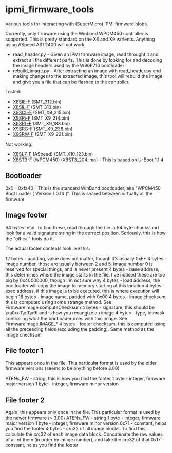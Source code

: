 ipmi_firmware_tools
===================

Various tools for interacting with (SuperMicro) IPMI firmware blobs.

Currently, only firmware using the Winbond WPCM450 controller is supported.  This is pretty standard on the X8 and X9 varients.   Anything using ASpeed AST2400 will not work.

* read_header.py - Given an IPMI firmware image, read throught it and extract all the different parts.  This is done by looking for and decoding the image headers used by the W90P710 bootloader 
* rebuild_image.py - After extracting an image with read_header.py and making changes to the extracted image, this tool will rebuild the image and give you a file that can be flashed to the controller.


Tested:
* <a href="http://www.supermicro.com/products/motherboard/Xeon3000/3400/X8SIE.cfm?IPMI=Y&TYP=LN2">X8SIE-F</a> (SMT_312.bin)
* <a href="http://www.supermicro.com/xeon_3400/Motherboard/X8SIL.cfm?IPMI=Y">X8SIL-F</a> (SMT_313.bin)
* <a href="http://www.supermicro.com/products/motherboard/xeon/c202_c204/x9scl-f.cfm">X9SCL-F</a> (SMT_X9_315.bin)
* <a href="http://www.supermicro.com/products/motherboard/Xeon/C600/X9SRi-F.cfm">X9SRi-F</a> (SMT_X9_214.bin)
* <a href="http://www.supermicro.com/products/motherboard/Xeon/C600/X9SRL-F.cfm">X9SRL-F</a> (SMT_X9_188.bin)
* <a href="http://www.supermicro.com/products/motherboard/Xeon/C600/X9SRG-F.cfm">X9SRG-F</a> (SMT_X9_238.bin)
* <a href="http://www.supermicro.com/products/motherboard/Xeon/C600/X9SRW-F.cfm">X9SRW-F</a> (SMT_X9_221.bin)

Not working:
* <a href="http://www.supermicro.com/products/motherboard/Xeon/C220/X10SL7-F.cfm">X8SL7-F</a> (ASpeed) (SMT_X10_123.bin)
* <a href="http://www.supermicro.com/products/motherboard/Xeon3000/X58/X8ST3-F.cfm">X8ST3-F</a> (WPCM450) (X8ST3_204.ima) - This is based on U-Boot 1.1.4

Bootloader
----------

0x0 - 0xfa40 - This is the standard WinBond bootloader, aka "WPCM450 Boot Loader [ Version:1.0.14 ]".  This is shared between virtually all the firmware


Image footer
------------
64 bytes total.  To find these, read through the file in 64 byte chunks and look for a valid signature string in the correct position.  Seriously, this is how the "offical" tools do it.

The actual footer contents look like this:

12 bytes - padding, value does not matter, though it's usually 0xFF
4 bytes - image number, these are usually between 2 and 5.  Image number 0 is reserved for special things, and is never present
4 bytes - base address, this determines where the image starts in the file.  I've noticed these are too big by 0x40000000, though I'm not sure why
4 bytes - load address, the bootloader will copy the image to memory starting at this location
4 bytes - exec address, if this image is to be executed, this is where execution will begin
16 bytes - image name, padded with 0x00
4 bytes - image checksum, this is computed using some strange method.  See FirmwareImage.computeChecksum
4 bytes - signature, this should be \xa0\xff\xff\x9f and is how you recongize an image
4 bytes - type, bitmask controlling what the bootloader does with this image.  See FirmwareImage.IMAGE_*
4 bytes - footer checksum, this is computed using all the preceeding fields (excluding the padding).  Same method as the image checksum


File footer 1
-------------
This appears once in the file.  This particular format is used by the older firmware versions (seems to be anything before 3.00)

ATENs_FW - string, this is how you find the footer
1 byte - integer, firmware major version
1 byte - integer, firmware minor version

File footer 2
-------------
Again, this appears only once in the file.  This particular format is used by the newer firmware (> 3.00)
ATENs_FW - string
1 byte - integer, firmware major version
1 byte - integer, firmware minor version
0x71 - constant, helps you find the footer
4 bytes - crc32 of all image blocks.  To find this, calculate the crc32 of each image data block.  Concatenate the raw values of all of them (in order by image number), and take the crc32 of that
0x17 - constant, helps you find the footer
